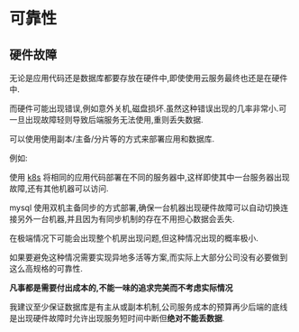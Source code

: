 # 可靠性

## 硬件故障

无论是应用代码还是数据库都要存放在硬件中,即使使用云服务最终也还是在硬件中.

而硬件可能出现错误,例如意外关机,磁盘损坏.虽然这种错误出现的几率非常小.可一旦出现故障轻则导致后端服务无法使用,重则丢失数据.

可以使用使用副本/主备/分片等的方式来部署应用和数据库.

例如:

使用 [k8s](../ops/k8s.md) 将相同的应用代码部署在不同的服务器中,这样即使其中一台服务器出现故障,还有其他机器可以访问.

mysql 使用双机主备同步的方式部署,确保一台机器出现硬件故障可以自动切换连接另外一台机器,并且因为有同步机制的存在不用担心数据会丢失.

在极端情况下可能会出现整个机房出现问题,但这种情况出现的概率极小.

如果要避免这种情况需要实现异地多活等方案,而实际上大部分公司没有必要做到这么高规格的可靠性.

**凡事都是需要付出成本的,不能一味的追求完美而不考虑实际情况**

我建议至少保证数据库是有主从或副本机制,公司服务成本的预算再少后端的底线是出现硬件故障时允许出现服务短时间中断但**绝对不能丢数据**.





